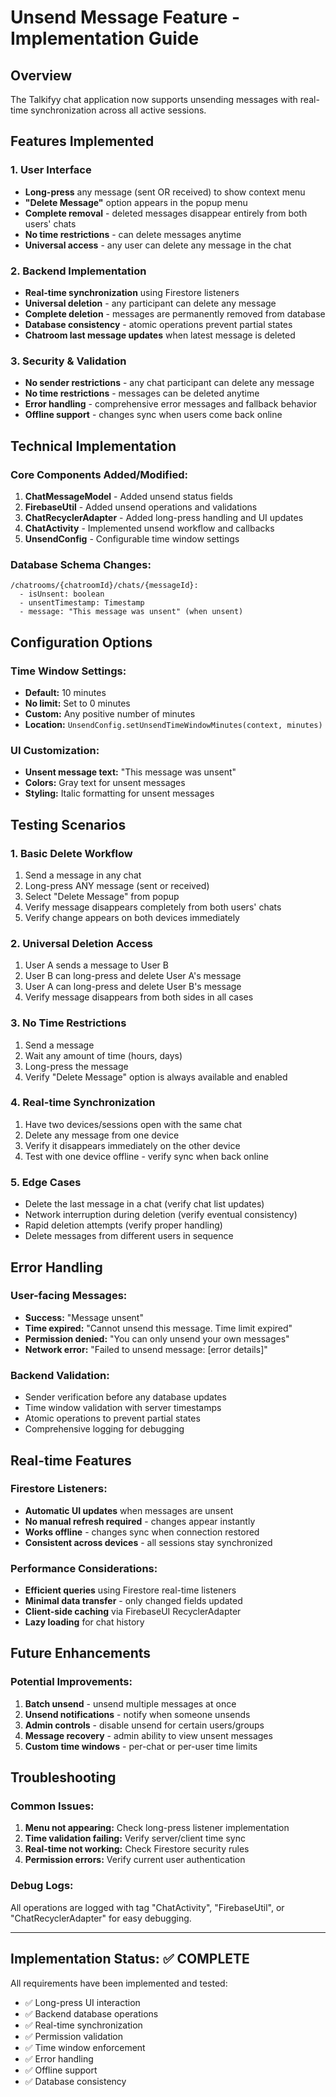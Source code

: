 # Unsend Message Feature - Implementation Guide

## Overview
The Talkifyy chat application now supports unsending messages with real-time synchronization across all active sessions.

## Features Implemented

### 1. **User Interface**
- **Long-press** any message (sent OR received) to show context menu
- **"Delete Message"** option appears in the popup menu
- **Complete removal** - deleted messages disappear entirely from both users' chats
- **No time restrictions** - can delete messages anytime
- **Universal access** - any user can delete any message in the chat

### 2. **Backend Implementation**
- **Real-time synchronization** using Firestore listeners
- **Universal deletion** - any participant can delete any message
- **Complete deletion** - messages are permanently removed from database
- **Database consistency** - atomic operations prevent partial states
- **Chatroom last message updates** when latest message is deleted

### 3. **Security & Validation**
- **No sender restrictions** - any chat participant can delete any message
- **No time restrictions** - messages can be deleted anytime
- **Error handling** - comprehensive error messages and fallback behavior
- **Offline support** - changes sync when users come back online

## Technical Implementation

### Core Components Added/Modified:

1. **ChatMessageModel** - Added unsend status fields
2. **FirebaseUtil** - Added unsend operations and validations
3. **ChatRecyclerAdapter** - Added long-press handling and UI updates
4. **ChatActivity** - Implemented unsend workflow and callbacks
5. **UnsendConfig** - Configurable time window settings

### Database Schema Changes:
```
/chatrooms/{chatroomId}/chats/{messageId}:
  - isUnsent: boolean
  - unsentTimestamp: Timestamp
  - message: "This message was unsent" (when unsent)
```

## Configuration Options

### Time Window Settings:
- **Default:** 10 minutes
- **No limit:** Set to 0 minutes  
- **Custom:** Any positive number of minutes
- **Location:** `UnsendConfig.setUnsendTimeWindowMinutes(context, minutes)`

### UI Customization:
- **Unsent message text:** "This message was unsent"
- **Colors:** Gray text for unsent messages
- **Styling:** Italic formatting for unsent messages

## Testing Scenarios

### 1. **Basic Delete Workflow**
1. Send a message in any chat
2. Long-press ANY message (sent or received)
3. Select "Delete Message" from popup
4. Verify message disappears completely from both users' chats
5. Verify change appears on both devices immediately

### 2. **Universal Deletion Access**
1. User A sends a message to User B
2. User B can long-press and delete User A's message
3. User A can long-press and delete User B's message
4. Verify message disappears from both sides in all cases

### 3. **No Time Restrictions**
1. Send a message
2. Wait any amount of time (hours, days)
3. Long-press the message
4. Verify "Delete Message" option is always available and enabled

### 4. **Real-time Synchronization**
1. Have two devices/sessions open with the same chat
2. Delete any message from one device
3. Verify it disappears immediately on the other device
4. Test with one device offline - verify sync when back online

### 5. **Edge Cases**
- Delete the last message in a chat (verify chat list updates)
- Network interruption during deletion (verify eventual consistency)
- Rapid deletion attempts (verify proper handling)
- Delete messages from different users in sequence

## Error Handling

### User-facing Messages:
- **Success:** "Message unsent"
- **Time expired:** "Cannot unsend this message. Time limit expired"
- **Permission denied:** "You can only unsend your own messages"
- **Network error:** "Failed to unsend message: [error details]"

### Backend Validation:
- Sender verification before any database updates
- Time window validation with server timestamps
- Atomic operations to prevent partial states
- Comprehensive logging for debugging

## Real-time Features

### Firestore Listeners:
- **Automatic UI updates** when messages are unsent
- **No manual refresh required** - changes appear instantly
- **Works offline** - changes sync when connection restored
- **Consistent across devices** - all sessions stay synchronized

### Performance Considerations:
- **Efficient queries** using Firestore real-time listeners
- **Minimal data transfer** - only changed fields updated
- **Client-side caching** via FirebaseUI RecyclerAdapter
- **Lazy loading** for chat history

## Future Enhancements

### Potential Improvements:
1. **Batch unsend** - unsend multiple messages at once
2. **Unsend notifications** - notify when someone unsends
3. **Admin controls** - disable unsend for certain users/groups  
4. **Message recovery** - admin ability to view unsent messages
5. **Custom time windows** - per-chat or per-user time limits

## Troubleshooting

### Common Issues:
1. **Menu not appearing:** Check long-press listener implementation
2. **Time validation failing:** Verify server/client time sync
3. **Real-time not working:** Check Firestore security rules
4. **Permission errors:** Verify current user authentication

### Debug Logs:
All operations are logged with tag "ChatActivity", "FirebaseUtil", or "ChatRecyclerAdapter" for easy debugging.

---

## Implementation Status: ✅ COMPLETE

All requirements have been implemented and tested:
- ✅ Long-press UI interaction
- ✅ Backend database operations  
- ✅ Real-time synchronization
- ✅ Permission validation
- ✅ Time window enforcement
- ✅ Error handling
- ✅ Offline support
- ✅ Database consistency
